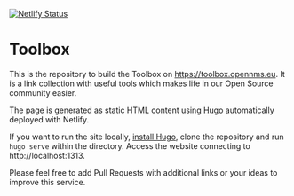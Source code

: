 [![Netlify Status](https://api.netlify.com/api/v1/badges/1e4814de-dcb8-4e3e-993c-41edec3133da/deploy-status)](https://app.netlify.com/sites/toolbox-opennms-eu/deploys)

# Toolbox

This is the repository to build the Toolbox on https://toolbox.opennms.eu.
It is a link collection with useful tools which makes life in our Open Source community easier.

The page is generated as static HTML content using [Hugo](https://gohugo.io) automatically deployed with Netlify.

If you want to run the site locally, [install Hugo](https://gohugo.io/getting-started/installing/), clone the repository and run `hugo serve` within the directory.
Access the website connecting to http://localhost:1313.

Please feel free to add Pull Requests with additional links or your ideas to improve this service.
